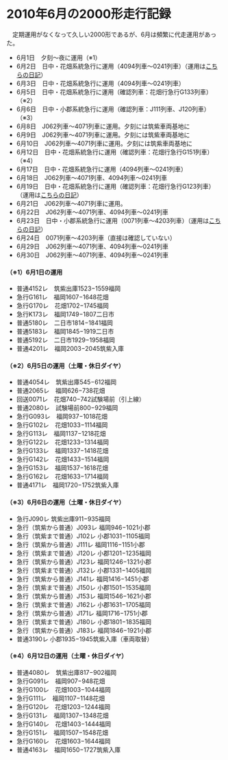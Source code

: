 # 2010年6月の2000形走行記録

<div class="section">　定期運用がなくなって久しい2000形であるが、6月は頻繁に代走運用があった。

* 6月1日　夕刻〜夜に運用（※1）
* 6月2日　日中・花畑系統急行に運用（4094列車〜0241列車）（運用は[こちらの日記](http://d.hatena.ne.jp/aotake91/20100617/1276766498)）
* 6月3日　日中・花畑系統急行に運用（4094列車〜0241列車）
* 6月5日　日中・花畑系統急行に運用（確認列車：花畑行急行G133列車）（※2）
* 6月6日　日中・小郡系統急行に運用（確認列車：J111列車、J120列車）（※3）
* 6月8日　J062列車〜4071列車に運用。夕刻には筑紫車両基地に
* 6月9日　J062列車〜4071列車に運用。夕刻には筑紫車両基地に
* 6月10日　J062列車〜4071列車に運用。夕刻には筑紫車両基地に
* 6月12日　日中・花畑系統急行に運用（確認列車：花畑行急行G151列車）（※4）
* 6月17日　日中・花畑系統急行に運用（4094列車〜0241列車）
* 6月18日　J062列車〜4071列車、4094列車〜0241列車
* 6月19日　日中・花畑系統急行に運用（確認列車：花畑行急行G123列車）（運用は[こちらの日記](http://d.hatena.ne.jp/aotake91/20100619/1276998880)）
* 6月21日　J062列車〜4071列車に運用。
* 6月22日　J062列車〜4071列車、4094列車〜0241列車
* 6月23日　日中・小郡系統急行に運用（0071列車〜4203列車）（運用は[こちらの日記](http://d.hatena.ne.jp/aotake91/20100623/1277294066)）
* 6月24日　0071列車〜4203列車（直接は確認していない）
* 6月29日　J062列車〜4071列車、4094列車〜0241列車
* 6月30日　J062列車〜4071列車、4094列車〜0241列車

#### （※1）6月1日の運用

* 普通4152レ　筑紫出庫1523−1559福岡
* 急行G161レ　福岡1607−1648花畑
* 急行G170レ　花畑1702−1745福岡
* 急行K173レ　福岡1749−1807二日市
* 普通5180レ　二日市1814−1841福岡
* 普通5183レ　福岡1845−1919二日市
* 普通5192レ　二日市1929−1958福岡
* 普通4201レ　福岡2003−2045筑紫入庫

#### （※2）6月5日の運用（土曜・休日ダイヤ）

* 普通4054レ　筑紫出庫545−612福岡
* 普通2065レ　福岡626−738花畑
* 回送0071レ　花畑740−742試験場前（引上線）
* 普通2080レ　試験場前800−929福岡
* 急行G093レ　福岡937−1018花畑
* 急行G102レ　花畑1033−1114福岡
* 急行G113レ　福岡1137−1218花畑
* 急行G122レ　花畑1233−1314福岡
* 急行G133レ　福岡1337−1418花畑
* 急行G142レ　花畑1433−1514福岡
* 急行G153レ　福岡1537−1618花畑
* 急行G162レ　花畑1633−1714福岡
* 普通4171レ　福岡1720−1752筑紫入庫

#### （※3）6月6日の運用（土曜・休日ダイヤ）

* 急行J090レ 筑紫出庫911−935福岡
* 急行（筑紫から普通）J093レ 福岡946−1021小郡
* 急行（筑紫まで普通）J102レ 小郡1031−1105福岡
* 急行（筑紫から普通）J111レ 福岡1116−1151小郡
* 急行（筑紫まで普通）J120レ 小郡1201−1235福岡
* 急行（筑紫から普通）J123レ 福岡1246−1321小郡
* 急行（筑紫まで普通）J132レ 小郡1331−1405福岡
* 急行（筑紫から普通）J141レ 福岡1416−1451小郡
* 急行（筑紫まで普通）J150レ 小郡1501−1535福岡
* 急行（筑紫から普通）J153レ 福岡1546−1621小郡
* 急行（筑紫まで普通）J162レ 小郡1631−1705福岡
* 急行（筑紫から普通）J171レ 福岡1716−1751小郡
* 急行（筑紫まで普通）J180レ 小郡1801−1835福岡
* 急行（筑紫から普通）J183レ 福岡1846−1921小郡
* 普通3190レ 小郡1935−1945筑紫入庫（車両取替）

#### （※4）6月12日の運用（土曜・休日ダイヤ）

* 普通4080レ　筑紫出庫817−902福岡
* 急行G091レ　福岡907−948花畑
* 急行G100レ　花畑1003−1044福岡
* 急行G111レ　福岡1107−1148花畑
* 急行G120レ　花畑1203−1244福岡
* 急行G131レ　福岡1307−1348花畑
* 急行G140レ　花畑1403−1444福岡
* 急行G151レ　福岡1507−1548花畑
* 急行G160レ　花畑1603−1644福岡
* 普通4163レ　福岡1650−1727筑紫入庫

</div>